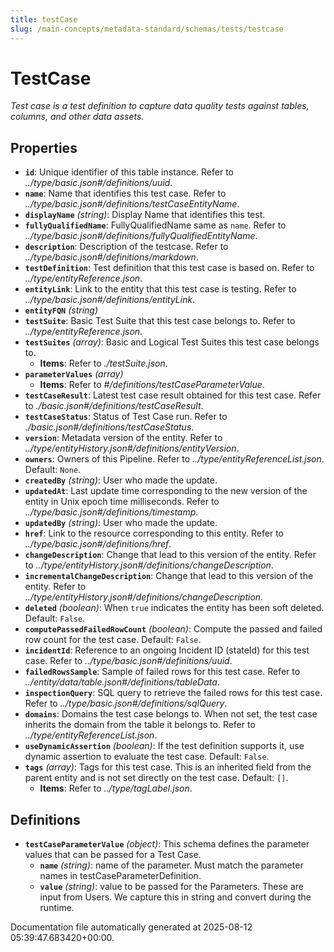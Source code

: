 ```yaml
---
title: testCase
slug: /main-concepts/metadata-standard/schemas/tests/testcase
---
```


# TestCase

*Test case is a test definition to capture data quality tests against tables, columns, and other data assets.*

## Properties

- **`id`**: Unique identifier of this table instance. Refer to *../type/basic.json#/definitions/uuid*.
- **`name`**: Name that identifies this test case. Refer to *../type/basic.json#/definitions/testCaseEntityName*.
- **`displayName`** *(string)*: Display Name that identifies this test.
- **`fullyQualifiedName`**: FullyQualifiedName same as `name`. Refer to *../type/basic.json#/definitions/fullyQualifiedEntityName*.
- **`description`**: Description of the testcase. Refer to *../type/basic.json#/definitions/markdown*.
- **`testDefinition`**: Test definition that this test case is based on. Refer to *../type/entityReference.json*.
- **`entityLink`**: Link to the entity that this test case is testing. Refer to *../type/basic.json#/definitions/entityLink*.
- **`entityFQN`** *(string)*
- **`testSuite`**: Basic Test Suite that this test case belongs to. Refer to *../type/entityReference.json*.
- **`testSuites`** *(array)*: Basic and Logical Test Suites this test case belongs to.
  - **Items**: Refer to *./testSuite.json*.
- **`parameterValues`** *(array)*
  - **Items**: Refer to *#/definitions/testCaseParameterValue*.
- **`testCaseResult`**: Latest test case result obtained for this test case. Refer to *./basic.json#/definitions/testCaseResult*.
- **`testCaseStatus`**: Status of Test Case run. Refer to *./basic.json#/definitions/testCaseStatus*.
- **`version`**: Metadata version of the entity. Refer to *../type/entityHistory.json#/definitions/entityVersion*.
- **`owners`**: Owners of this Pipeline. Refer to *../type/entityReferenceList.json*. Default: `None`.
- **`createdBy`** *(string)*: User who made the update.
- **`updatedAt`**: Last update time corresponding to the new version of the entity in Unix epoch time milliseconds. Refer to *../type/basic.json#/definitions/timestamp*.
- **`updatedBy`** *(string)*: User who made the update.
- **`href`**: Link to the resource corresponding to this entity. Refer to *../type/basic.json#/definitions/href*.
- **`changeDescription`**: Change that lead to this version of the entity. Refer to *../type/entityHistory.json#/definitions/changeDescription*.
- **`incrementalChangeDescription`**: Change that lead to this version of the entity. Refer to *../type/entityHistory.json#/definitions/changeDescription*.
- **`deleted`** *(boolean)*: When `true` indicates the entity has been soft deleted. Default: `False`.
- **`computePassedFailedRowCount`** *(boolean)*: Compute the passed and failed row count for the test case. Default: `False`.
- **`incidentId`**: Reference to an ongoing Incident ID (stateId) for this test case. Refer to *../type/basic.json#/definitions/uuid*.
- **`failedRowsSample`**: Sample of failed rows for this test case. Refer to *../entity/data/table.json#/definitions/tableData*.
- **`inspectionQuery`**: SQL query to retrieve the failed rows for this test case. Refer to *../type/basic.json#/definitions/sqlQuery*.
- **`domains`**: Domains the test case belongs to. When not set, the test case inherits the domain from the table it belongs to. Refer to *../type/entityReferenceList.json*.
- **`useDynamicAssertion`** *(boolean)*: If the test definition supports it, use dynamic assertion to evaluate the test case. Default: `False`.
- **`tags`** *(array)*: Tags for this test case. This is an inherited field from the parent entity and is not set directly on the test case. Default: `[]`.
  - **Items**: Refer to *../type/tagLabel.json*.
## Definitions

- **`testCaseParameterValue`** *(object)*: This schema defines the parameter values that can be passed for a Test Case.
  - **`name`** *(string)*: name of the parameter. Must match the parameter names in testCaseParameterDefinition.
  - **`value`** *(string)*: value to be passed for the Parameters. These are input from Users. We capture this in string and convert during the runtime.


Documentation file automatically generated at 2025-08-12 05:39:47.683420+00:00.
